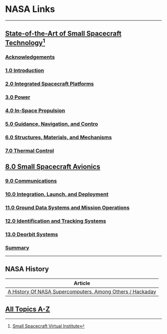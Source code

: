 # NASA Links

<hr>

## [State-of-the-Art of Small Spacecraft Technology](https://www.nasa.gov/smallsat-institute/sst-soa/)[^1]

[^1]: [Small Spacecraft Virtual Institute](https://www.nasa.gov/smallsat-institute)

### [Acknowledgements](https://www.nasa.gov/smallsat-institute/sst-soa/acknowledgements)

### [1.0 Introduction](https://www.nasa.gov/smallsat-institute/sst-soa/introduction)

### [2.0 Integrated Spacecraft Platforms](https://www.nasa.gov/smallsat-institute/sst-soa/integrated-spacecraft-platforms)

### [3.0 Power](https://www.nasa.gov/smallsat-institute/sst-soa/power)

### [4.0 In-Space Propulsion](https://www.nasa.gov/smallsat-institute/sst-soa/in-space-propulsion)

### [5.0 Guidance, Navigation, and Contro](https://www.nasa.gov/smallsat-institute/sst-soa/guidance-navigation-and-control)

### [6.0 Structures, Materials, and Mechanisms](https://www.nasa.gov/smallsat-institute/sst-soa/structures-materials-and-mechanisms)

### [7.0 Thermal Control](https://www.nasa.gov/smallsat-institute/sst-soa/thermal-control)

## [8.0 Small Spacecraft Avionics](https://www.nasa.gov/smallsat-institute/sst-soa/small-spacecraft-avionics)

### [9.0 Communications](https://www.nasa.gov/smallsat-institute/sst-soa/communications/)

### [10.0 Integration, Launch, and Deployment](https://www.nasa.gov/smallsat-institute/sst-soa/integration-launch-and-deployment)

### [11.0 Ground Data Systems and Mission Operations](https://www.nasa.gov/smallsat-institute/sst-soa/ground-data-systems-and-mission-operations)

### [12.0 Identification and Tracking Systems](https://www.nasa.gov/smallsat-institute/sst-soa/identification-and-tracking-systems)

### [13.0 Deorbit Systems](https://www.nasa.gov/smallsat-institute/sst-soa/deorbit-systems)

### [Summary](https://www.nasa.gov/smallsat-institute/sst-soa/summary)

<hr>

## NASA History 

| Article |
|----|
| [A History Of NASA Supercomputers, Among Others / Hackaday](https://hackaday.com/2023/05/05/a-history-of-nasa-supercomputers-among-others/) |

## [All Topics A-Z](https://www.nasa.gov/tags)

